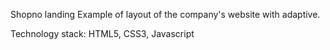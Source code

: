 Shopno landing
Example of layout of the company's website with adaptive.

Technology stack: HTML5, CSS3, Javascript
